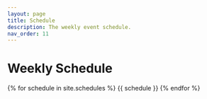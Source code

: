```yaml
---
layout: page
title: Schedule
description: The weekly event schedule.
nav_order: 11
---
```


# Weekly Schedule

<!-- | **!!!** I2 will not have weekly meetings on the Fridays 3/18 (finals week) and 3/25 (Spring break). The last Journal Club meeting is on Monday (3/14) from 5:00 PM to 7:00 PM at HUB 238, not the usual Sieg 332. | -->

{% for schedule in site.schedules %}
{{ schedule }}
{% endfor %}
